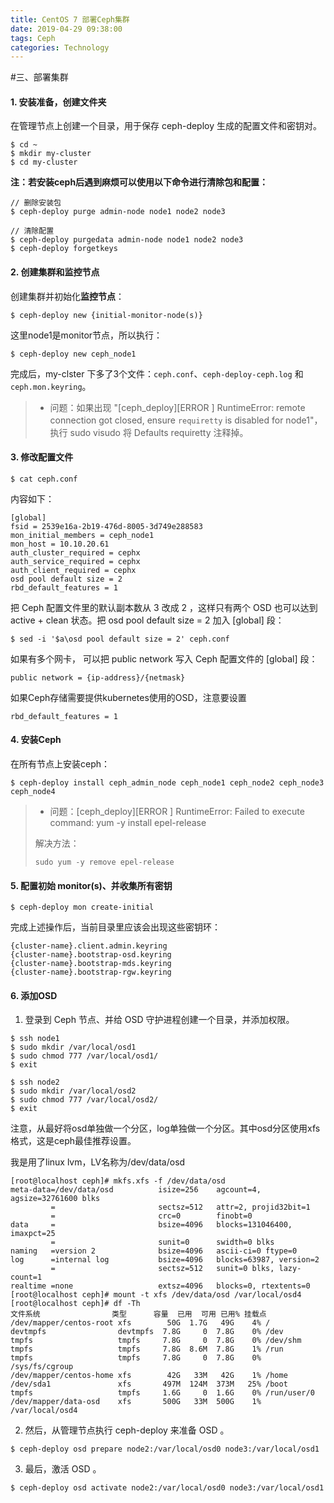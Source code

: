 ```yaml
---
title: CentOS 7 部署Ceph集群
date: 2019-04-29 09:38:00
tags: Ceph
categories: Technology
---
```


#三、部署集群

#### 1. 安装准备，创建文件夹

在管理节点上创建一个目录，用于保存 ceph-deploy 生成的配置文件和密钥对。

```
$ cd ~
$ mkdir my-cluster
$ cd my-cluster
```

**注：若安装ceph后遇到麻烦可以使用以下命令进行清除包和配置：**

```
// 删除安装包
$ ceph-deploy purge admin-node node1 node2 node3

// 清除配置
$ ceph-deploy purgedata admin-node node1 node2 node3
$ ceph-deploy forgetkeys
```

#### 2. 创建集群和监控节点

创建集群并初始化**监控节点**：

```
$ ceph-deploy new {initial-monitor-node(s)}
```

这里node1是monitor节点，所以执行：

```
$ ceph-deploy new ceph_node1
```

完成后，my-clster 下多了3个文件：`ceph.conf`、`ceph-deploy-ceph.log` 和 `ceph.mon.keyring`。

> - 问题：如果出现 "[ceph_deploy][ERROR ] RuntimeError: remote connection got closed, ensure `requiretty` is disabled for node1"，执行 sudo visudo 将 Defaults requiretty 注释掉。

#### 3. 修改配置文件

```
$ cat ceph.conf
```

内容如下：

```
[global]
fsid = 2539e16a-2b19-476d-8005-3d749e288583
mon_initial_members = ceph_node1
mon_host = 10.10.20.61
auth_cluster_required = cephx
auth_service_required = cephx
auth_client_required = cephx
osd pool default size = 2
rbd_default_features = 1
```

把 Ceph 配置文件里的默认副本数从 3 改成 2 ，这样只有两个 OSD 也可以达到 active + clean 状态。把 osd pool default size = 2 加入 [global] 段：

```
$ sed -i '$a\osd pool default size = 2' ceph.conf
```

如果有多个网卡，
可以把 public network 写入 Ceph 配置文件的 [global] 段：

```
public network = {ip-address}/{netmask}
```

如果Ceph存储需要提供kubernetes使用的OSD，注意要设置

```sehll
rbd_default_features = 1
```

#### 4. 安装Ceph

在所有节点上安装ceph：

```
$ ceph-deploy install ceph_admin_node ceph_node1 ceph_node2 ceph_node3 ceph_node4
```

> - 问题：[ceph_deploy][ERROR ] RuntimeError: Failed to execute command: yum -y install epel-release
>
> 解决方法：
>
> ```
> sudo yum -y remove epel-release
> ```

#### 5. 配置初始 monitor(s)、并收集所有密钥

```
$ ceph-deploy mon create-initial
```

完成上述操作后，当前目录里应该会出现这些密钥环：

```
{cluster-name}.client.admin.keyring
{cluster-name}.bootstrap-osd.keyring
{cluster-name}.bootstrap-mds.keyring
{cluster-name}.bootstrap-rgw.keyring
```

#### 6. 添加OSD

1) 登录到 Ceph 节点、并给 OSD 守护进程创建一个目录，并添加权限。

```
$ ssh node1
$ sudo mkdir /var/local/osd1
$ sudo chmod 777 /var/local/osd1/
$ exit

$ ssh node2
$ sudo mkdir /var/local/osd2
$ sudo chmod 777 /var/local/osd2/
$ exit
```

注意，从最好将osd单独做一个分区，log单独做一个分区。其中osd分区使用xfs格式，这是ceph最佳推荐设置。

我是用了linux lvm，LV名称为/dev/data/osd

```shell
[root@localhost ceph]# mkfs.xfs -f /dev/data/osd
meta-data=/dev/data/osd          isize=256    agcount=4, agsize=32761600 blks
         =                       sectsz=512   attr=2, projid32bit=1
         =                       crc=0        finobt=0
data     =                       bsize=4096   blocks=131046400, imaxpct=25
         =                       sunit=0      swidth=0 blks
naming   =version 2              bsize=4096   ascii-ci=0 ftype=0
log      =internal log           bsize=4096   blocks=63987, version=2
         =                       sectsz=512   sunit=0 blks, lazy-count=1
realtime =none                   extsz=4096   blocks=0, rtextents=0
[root@localhost ceph]# mount -t xfs /dev/data/osd /var/local/osd4
[root@localhost ceph]# df -Th
文件系统                类型      容量  已用  可用 已用% 挂载点
/dev/mapper/centos-root xfs        50G  1.7G   49G    4% /
devtmpfs                devtmpfs  7.8G     0  7.8G    0% /dev
tmpfs                   tmpfs     7.8G     0  7.8G    0% /dev/shm
tmpfs                   tmpfs     7.8G  8.6M  7.8G    1% /run
tmpfs                   tmpfs     7.8G     0  7.8G    0% /sys/fs/cgroup
/dev/mapper/centos-home xfs        42G   33M   42G    1% /home
/dev/sda1               xfs       497M  124M  373M   25% /boot
tmpfs                   tmpfs     1.6G     0  1.6G    0% /run/user/0
/dev/mapper/data-osd    xfs       500G   33M  500G    1% /var/local/osd4
```



2) 然后，从管理节点执行 ceph-deploy 来准备 OSD 。

```
$ ceph-deploy osd prepare node2:/var/local/osd0 node3:/var/local/osd1
```

3) 最后，激活 OSD 。

```
$ ceph-deploy osd activate node2:/var/local/osd0 node3:/var/local/osd1
```